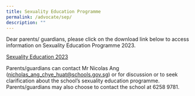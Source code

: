 ```yaml
---
title: Sexuality Education Programme
permalink: /advocate/sep/
description: ""
---
```

Dear parents/ guardians, please click on the download link below to access information on Sexuality Education Programme 2023.

[Sexuality Education 2023](/files/Sexuality%20Education%20in%20Guangyang%20Secondary%20School%202023%20.pdf)

Parents/guardians can contact Mr Nicolas Ang ([nicholas\_ang\_chye\_huat@schools.gov.sg](mailto:nicholas_ang_chye_huat@schools.gov.sg)) or for discussion or to seek clarification about the school’s sexuality education programme. Parents/guardians may also choose to contact the school at 6258 9781.